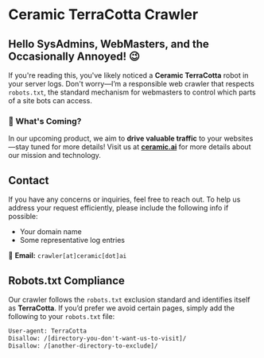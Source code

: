 # Ceramic TerraCotta Crawler  

## Hello SysAdmins, WebMasters, and the Occasionally Annoyed! 😉  

If you're reading this, you've likely noticed a **Ceramic TerraCotta** robot in your server logs. Don't worry—I’m a responsible web crawler that respects `robots.txt`, the standard mechanism for webmasters to control which parts of a site bots can access.  

### 📢 What's Coming?  
In our upcoming product, we aim to **drive valuable traffic** to your websites—stay tuned for more details!  Visit us at **[ceramic.ai](https://ceramic.ai/)** for more details about our mission and technology.  

## Contact  
If you have any concerns or inquiries, feel free to reach out. To help us address your request efficiently, please include the following info if possible:  
- Your domain name  
- Some representative log entries  

📩 **Email:** `crawler[at]ceramic[dot]ai`  

## Robots.txt Compliance  
Our crawler follows the `robots.txt` exclusion standard and identifies itself as **TerraCotta**. If you’d prefer we avoid certain pages, simply add the following to your `robots.txt` file:  

```txt
User-agent: TerraCotta  
Disallow: /[directory-you-don't-want-us-to-visit]/  
Disallow: /[another-directory-to-exclude]/  
